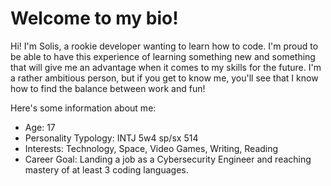 # Welcome to my bio!

Hi! I'm Solis, a rookie developer wanting to learn how to code. I'm proud to be able to have this experience of learning something new and something that will give me an advantage when it comes to my skills for the future. I'm a rather ambitious person, but if you get to know me, you'll see that I know how to find the balance between work and fun!

Here's some information about me:

- Age: 17
- Personality Typology: INTJ 5w4 sp/sx 514
- Interests: Technology, Space, Video Games, Writing, Reading
- Career Goal: Landing a job as a Cybersecurity Engineer and reaching mastery of at least 3 coding languages.
